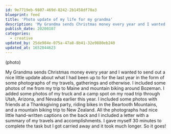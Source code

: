 ```yaml
---
id: 9e7719eb-9807-469d-8242-2b1458df70a3
blueprint: feed
title: 'Photo update of my life for my grandma'
description: 'My Grandma sends Christmas money every year and I wanted to send out a nice little update about what I had been up to for the last year in the form of some photographs of my travels, gatherings and otherwise.'
publish_date: 20200107
categories:
  - creative
updated_by: 25de984e-075a-47a8-8b41-32e9880eb240
updated_at: 1652844623
---
```

(photo)

My Grandma sends Christmas money every year and I wanted to send out a nice little update about what I had been up to for the last year in the form of some photographs of my travels, gatherings and otherwise. I included some photos of me from my trip to Maine and mountain biking around Bozeman. I added some photos of my truck and a camp spot on my road trip through Utah, Arizona, and Nevada earlier this year. I included some photos with friends at a Thanksgiving party, riding bikes in the Beartooth Mountains, and a mountain biking trip to New Zealand. All the photographs had nice little hand-written captions on the back and I included a letter with a summary of my travels and accomplishments. I gave myself 30 minutes to complete the task but I got carried away and it took much longer. So it goes!